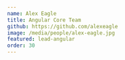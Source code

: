 ```yaml
---
name: Alex Eagle
title: Angular Core Team
github: https://github.com/alexeagle
image: /media/people/alex-eagle.jpg
featured: lead-angular
order: 30
---
```


